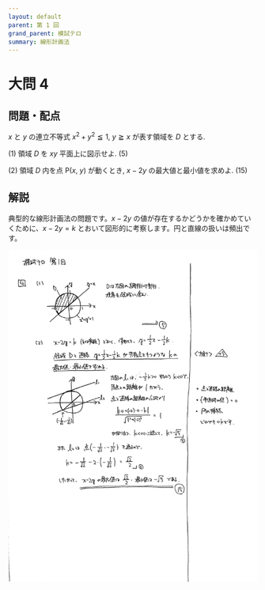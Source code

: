 ```yaml
---
layout: default
parent: 第 1 回
grand_parent: 模試テロ
summary: 線形計画法
---
```


# 大問 4

## 問題・配点

$x$ と $y$ の連立不等式 $x^2+y^2 \leqq 1$, $y \geqq x$ が表す領域を $D$ とする.

(1) 領域 $D$ を $xy$ 平面上に図示せよ. (5)

(2) 領域 $D$ 内を点 $\mathrm{P}(x,\ y)$ が動くとき, $x-2y$ の最大値と最小値を求めよ. (15)

## 解説

典型的な線形計画法の問題です。$x-2y$ の値が存在するかどうかを確かめていくために、$x-2y=k$ とおいて図形的に考察します。円と直線の扱いは頻出です。

![](img/examterro_01-4.jpg)